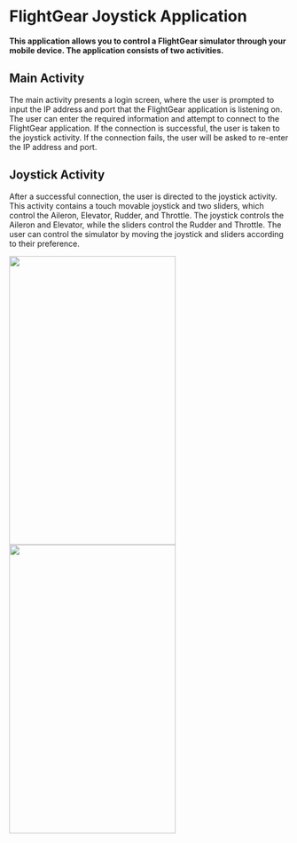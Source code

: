 # FlightGear Joystick Application
**This application allows you to control a FlightGear simulator through your mobile device. The application consists of two activities.**

## Main Activity
The main activity presents a login screen, where the user is prompted to input the IP address and port that the FlightGear application is listening on. The user can enter the required information and attempt to connect to the FlightGear application. If the connection is successful, the user is taken to the joystick activity. If the connection fails, the user will be asked to re-enter the IP address and port. <br />

## Joystick Activity 
After a successful connection, the user is directed to the joystick activity. This activity contains a touch movable joystick and two sliders, which control the Aileron, Elevator, Rudder, and Throttle. The joystick controls the Aileron and Elevator, while the sliders control the Rudder and Throttle. The user can control the simulator by moving the joystick and sliders according to their preference. </br>

<a href="url"><img src="https://github.com/sapirhender123/FG_Joystick/blob/main/images/ConnectionActivity.png" align="left" height="520" width="300" ></a> 
<a href="url"><img src="https://github.com/sapirhender123/FG_Joystick/blob/main/images/JoystickActivity.png" align="left" height="520" width="300" ></a>
